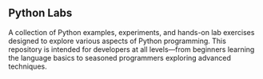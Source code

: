 ## Python Labs
A collection of Python examples, experiments, and hands-on lab exercises designed to explore various aspects of Python programming. This repository is intended for developers at all levels—from beginners learning the language basics to seasoned programmers exploring advanced techniques.

